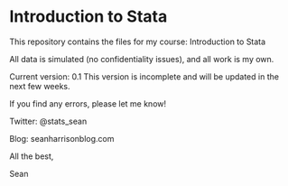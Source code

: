 # Introduction to Stata
This repository contains the files for my course: Introduction to Stata

All data is simulated (no confidentiality issues), and all work is my own. 

Current version: 0.1
This version is incomplete and will be updated in the next few weeks.

If you find any errors, please let me know!

Twitter: @stats_sean

Blog: seanharrisonblog.com

All the best,

Sean
